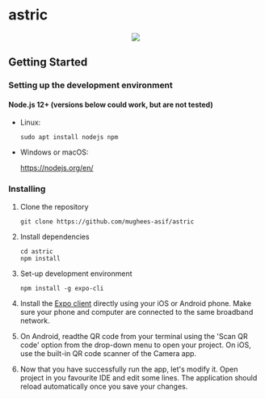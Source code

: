 # astric

<p align="center">
  <img src="/assests/images/astric.png">
</p>

## Getting Started

### Setting up the development environment

#### Node.js 12+ (versions below could work, but are not tested)

* Linux:

   ```
   sudo apt install nodejs npm
   ```

* Windows or macOS:

   https://nodejs.org/en/

### Installing

1. Clone the repository

   ```
   git clone https://github.com/mughees-asif/astric
   ```
2. Install dependencies

   ```
   cd astric
   npm install
   ```
3. Set-up development environment

   ```
   npm install -g expo-cli
   ```
4. Install the [Expo client](https://expo.io/) directly using your iOS or Android phone. Make sure your phone and computer are connected to the same broadband network.

5. On Android, readthe QR code from your terminal using the 'Scan QR code' option from the drop-down menu to open your project. On iOS, use the built-in QR code scanner of the Camera app.

6. Now that you have successfully run the app, let's modify it. Open project in you favourite IDE and edit some lines. The application should reload automatically once you save your changes.

